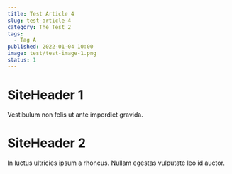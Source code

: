 ```yaml
---
title: Test Article 4
slug: test-article-4
category: The Test 2
tags:
  - Tag A
published: 2022-01-04 10:00
image: test/test-image-1.png
status: 1
---
```


# SiteHeader 1
Vestibulum non felis ut ante imperdiet gravida.

# SiteHeader 2
In luctus ultricies ipsum a rhoncus. Nullam egestas vulputate leo id auctor.

